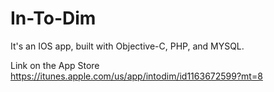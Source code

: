 # In-To-Dim
It's an IOS app, built with Objective-C, PHP, and MYSQL. 

Link on the App Store
https://itunes.apple.com/us/app/intodim/id1163672599?mt=8
